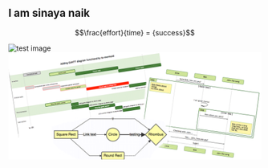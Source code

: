 ## I am sinaya naik
 $$\frac{effort}{time} = {success}$$
 
 ![test image](Pasted%20image%2020220129190544.png)
 ![Pasted image 20220129190544](images/Pasted%20image%2020220129190544.png)